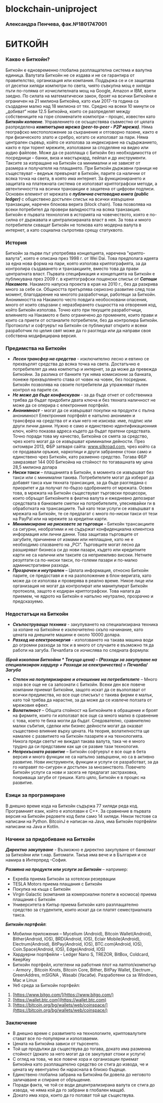 # blockchain-uniproject

### Александра Пенчева, фак.№1801747001

# **БИТКОЙН**

### **Какво е Биткойн?**

Биткойн е едновременно глобална разплащателна система и валутна единица. Валутата Биткойн не се издава и не се гарантира от правителство, организация или компания. Поддържа се и се защитава от десетки хиляди компютри по света, чиято съвкупна мощ е хиляди пъти по-голяма от изчислителната мощ на Google, Amazon и IBM, взети заедно. 
По силата на математически закон, броят на всички Биткойни е ограничен на 21 милиона Биткойна, като към 2017-та година са създадени малко над 18 милиона от тях. Средно на всеки 10 минути се „добиват“ нови 12.5 Биткойна, които се разпределят между собствениците на горе споменатите компютри – процес, известен като **_Биткойн копаене_**.
Управлението се осъществява съвместно от цялата разпределена **_компютърна мрежа (peer-to-peer - P2P мрежа)_**. Няма географско местоположение за съхранение и отговорно пазене, както е при физическото злато и сребро, когато се използват за пари. Няма централен сървър, който се използва за индексиране на съдържанието, както е при торент мрежите, използвани за споделяне на видео или аудио файлове. 
Може да се разплаща с Биткойн без необходимостта от посредници – банки, виза и мастъркард, пейпал и др инструменти. Таксите за изпращане на Биткойн са минимални и не зависят от размера и получателя на плащането. При Биткойн държавни граници не съществуват – веднъж превърнат в Биткойн, парите са налични от всяка точка на света, в която има интернет.
За функционирането и защитата на платежната система се използват криптографски методи, а автентичността на всички транзакции е защитена от цифрови подписи. Основен елемент от мрежата е **_публична счетоводна книга (public ledger)_** с обществено достъпен списък на всички извършени транзакции, наречен блокова верига (block chain). Това позволява на всеки потребител да провери валидността на всяка транзакция.
Биткойн е първата технология в историята на човечеството, която е по-силна от държавата и централизираната власт в нея. За това и много потребители схващат Биткойн не толкова като модерна валута в интернет, а като социална съпротива срещу статуквото.

### **История**

Биткойн за първи път употребява концепцията, наречена "крипто-валута", която е описана през 1998 г. от Wei Dai. Това предполага идеята за една нова форма на пари, която използва криптографията, за да контролира създаването и транзакциите, вместо това да прави централната власт. Първата спецификация и концепцията на Биткойн е публикувана през 2009 г. в криптографски пощенски списък от **_Сатоши Накамото_**. Накамото напуска проекта в края на 2010 г., без да разкрива много за себе си. Общността претърпява сериозно развитие след този момент, благодарение на многото разработчици, работещи за Биткойн. Анонимността на Накамото често повдига необосновани опасения, много от които свързани с неразбирането същността на отворения код, който Биткойн използва. Точно като при текущите разработчици, влиянието на Накамото е било ограничено до промените, които прави и които са приети от останалите потребители, без да контролира Биткойн.
Протоколът и софтуерът на Биткойн се публикуват открито и всеки разработчик по целия свят може да го разгледа или да направи своя собствена модифицирана версия. 

### **Предимства на Биткойн**

-	**_Лесен трансфер на средства_** - изключително лесно и евтино се прехвърлят средства до всяка точка на света. Достатъчно е потребителят да има компютър и интернет, за да може да превежда Биткойни. За разлика от банките тук няма комисионни за банката, понеже прехвърлянето става от човек на човек, без посредник. Биткойн позволява на своите потребители да упражняват пълен контрол на парите си.
-	**_Не може да бъде конфискуван_**  - за да бъде отнет от собственика трябва да бъдат придобити двата ключа и без тяхната наличност не може да се оперира с електронния портфейл.
-	**_Анонимност_**  - могат да се извършват покупки на продукти с пълна анонимност Електронния портфейл е напълно анонимен и трансфера на средства от и към него не изисква: име, подпис или други лични данни. Нужно е само и единствено идентификационния ключ, който показва адреса където да бъдат пратени средствата. Точно поради това му качество, Биткойна се смята за средство, чрез което могат да се извършват криминални дейности. През октомври 2013, ФБР затваря сайта: www.silkroad.com, чрез който са се продавали оръжия, наркотици и други забранени стоки само и единствено чрез Биткойн, като разменно средство. Тогава ФБР замразяват 144 000 Биткойна на стойност по тогавашната му цена 28,5 милиона долара 
-	**_Ниски такси_** – плащанията в Биткойн, в момента се извършват без такси или с минимални такива. Потребителите могат да изберат да добавят такса към тяхната трансакция, за да бъде разгледана с приоритет и да получат по-бързо одобрението от мрежата. Освен това, в мрежата на Биткойн съществуват търговски процесори, които обръщат Биткойните в фиатна валута и ежедневно депозират средствата в банковите сметки на потребителите, улеснявайки ги в обработката на трансакциите. Тъй като тези услуги се извършват в мрежата на Биткойн, те се предлагат с много по-ниски такси от тези на PayPal или на мрежите за кредитни карти.
-	**_Минимизиране на рисковете за търговци_** – Биткойн трансакциите са сигурни, необратими и не съдържат конфиденциална клиентска информация или лични данни. Това защитава търговците от загубите, причинени от измами или неплащане, като не е необходимо спазването на „PCI“. Търговците могат лесно да разширяват бизнеса си до нови пазари, където или кредитните карти не са налични или таксите са неприемливо високи. Нетните резултати са по-ниски такси, по-големи пазари и по-малко административни разходи.
-	**_Прозрачен и неутрален_** – Цялата информация, относно Биткойн парите, се предоставя и е на разположение в блок-веригата, като може да се използва и проверява в реално време. Никое лице или организация не могат да контролират или манипулират Биткойн протокола, защото е кодиран криптографски. Това налага да приемем, че ядрото на Биткойн е напълно неутрално, прозрачно и предсказуемо.

### **Недостатъци на Биткойн**

-	**_Скъпоструваща техника_** - закупуването на специализирана техника за копане на Биткойни е изключително скъпо начинание, като цената на днешните машини е около 10000 долара. 
-	**_Разход на електроенергия_** - използването на такава машина води до огромни разходи за ток и в много от случаите е възможно тя да работи на загуба. Печалбата се изчислява по следната формула:
 
**_(Брой изкопани Биткойни * Текуща цена) – (Разходи за закупуване на специализиран хардуер + Разходи за електричество) = Печалба/Загуба_**

-	**_Степен на популяризиране и отношение на потребителите_** – Много хора все още не са запознати с Биткойн. Всеки ден все повече компании приемат Биткойни, защото искат да се възползват от всички предимства, но все още списъкът с такива фирми е малък, като той трябва да нарастне, за да може да се извлече ползата от мрежовия ефект.
-	**_Волатилност_** – Общата стойност на Биткойните в обращение и броят на фирмите, които ги използват все още са много малко в сравнение с това, което те биха могли да бъдат. Следователно, сравнително малки събития, сделки или бизнес дейности могат да оказват съществено влияние върху цената. На теория, волатилността ще намалее с развитието на Биткойн пазарите и на технологията. Никога преди светът не виждал такава валута, така че е много трудно да си представим как ще се развие тази технология.
-	**_Непрекъснато развитие_** – Биткойн софтуерът е все още в бета версия и много функции не са напълно завършени, но са в активно развитие. Нови инструменти, функции и услуги се разработват, за да го направят по-сигурен и достъпен за мнозинството. Повечето Биткойн услуги са нови и засега не предлагат застраховка, покриваща загуби от грешки. Като цяло, Биткойн е в процес на развитие.

### **Езици за програмиране**

В днешно време кода на Биткойн съдържа 77 хиляди реда код. Програмният език, който е използван е C++. За сравнение в първата версия на Биткойн редовете код били само 14 хиляди.
Някои тестове са написани на Python. 
BitcoinJ е написан на Java, има Биткойн портфейли написани на Java и Kotlin.

### **Начини за придобиване на Биткойн**

**_Директно закупуване_** - Възможно е директно закупуване от банкомат за Биткойни или т.нар. Битомати. Такъв има вече и в България и се намира в Интерпред –София.

**_Размяна на продукти или услуги за Биткойн_** –  например:
*	Expedia приема Биткойн за хотелски резервации
*	TESLA Motors приема плащания с Биткойн
*	Покупка на  къща с Биткойн
*	Virgin Galactic (компания за комерсиални полети в космоса) приема плащания с Биткойн
*	Университета в Кипър приема Биткойн като разплащателно средство за студентите, които искат да си платят семестриалната такса.

**_Биткойн портфейл_**:
-	Мобилни приложения – Mycelium (Android), Bitcoin Wallet(Android), Bither(Android, IOS), BRD(Android, IOS), Eclair Mobile(Android), Electrum(Android), BitPay(Android, IOS), BTC.com(Android, IOS), Coin.Space(Android, IOS), Edge(Android, IOS)
-	Хардуерни портфейли - Ledger Nano S, TREZOR, BitBox, Coldcard, KeepKey
-	Биткойн портфейл, изтеглени на работния плот на лаптоп/компютър - Armory , Bitcoin Knots, Bitcoin Core, Bither, BitPay Wallet, Electrum , GreenAddres, mSIGNA , Wasabi (Уасаби). Разработени са за Windows, Mac и Linux
-	Уеб среда за Биткойн портфейл:

1. [https://www.bitgo.com/](https://www.bitgo.com/)
2. [https://wallet.btc.com](https://wallet.btc.com)
3. [https://bitcoin.org/bg/wallets/web/coinspace/](https://bitcoin.org/bg/wallets/web/coinspace/)

### **Заключение**

-	В днешно време с развитието на технологиите, криптовалутите стават все по-популярни и използваеми.
-	Цената на Биткойна зависи от търсенето.
-	Той ще продължи да съществува до тогава, докато има разменна стойност (докато за него могат да се закупуват стоки и услуги)
-	С оглед на това, че все повече хора и организации приемат Биткойна като разплащателно средство се стига до извода, че и цената му евентуално би нараснала в близко бъдеще.
-	Единствено глобална забрана на Биткойна би довела до неговото заличаване и спиране от обръщение.
-	Поради факта, че той се води децентрализирана валута се стига до извода, че няма кой да го забрани в глобален мащаб.
-	Докато има хора, които да го ползват той ще съществува.
